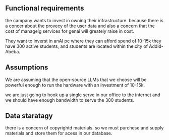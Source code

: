 ## Functional requirements 

the campany wants to invest in owning their infrastructure.
because there is a concer about the provecy of the user data and also a concern that the cost of manageig services for genai will greately raise in cost. 


They want to inverst in anAI pc where they can afford spend of 10-15k 
they have 300 active students, and students are located within the city of Addid-Abeba.


## Assumptions 

We are assuming that the open-source LLMs that we choose will be powerful enough to run the hardware with an investment of 10-15k. 

we are just going to hook up a single serve in our office to the internet and we should have enough bandwidth to serve the 300 students.


## Data staratagy 

there is a concern of copyrightd materials. so we must purchese and supply materials and store them for acess in our database. 
